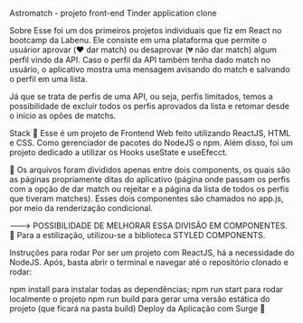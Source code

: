 Astromatch - projeto front-end
Tinder application clone


Sobre
Esse foi um dos primeiros projetos individuais que fiz em React no bootcamp da Labenu. Ele consiste em uma plataforma que permite o usuárior aprovar (❤️ dar match) ou desaprovar (💔 não dar match) algum perfil vindo da API. Caso o perfil da API também tenha dado match no usuário, o aplicativo mostra uma mensagem avisando do match e salvando o perfil em uma lista.

Já que se trata de perfis de uma API, ou seja, perfis limitados, temos a possibilidade de excluir todos os perfis aprovados da lista e retomar desde o início as opões de matchs.

Stack
🔨 Esse é um projeto de Frontend Web feito utilizando ReactJS, HTML e CSS. Como gerenciador de pacotes do NodeJS o npm. Além disso, foi um projeto dedicado a utilizar os Hooks useState e useEfecct.

📂 Os arquivos foram divididos apenas entre dois components, os quais são as páginas propriamente ditas do aplicativo (página onde passam os perfis com a opção de dar match ou rejeitar e a página da lista de todos os perfis que tiveram matches). Esses dois componentes são chamados no app.js, por meio da renderização condicional.

  ---> POSSIBILIDADE DE MELHORAR ESSA DIVISÃO EM COMPONENTES.
🎨 Para a estilização, utilizou-se a biblioteca STYLED COMPONENTS.

Instruções para rodar
Por ser um projeto com ReactJS, há a necessidade do NodeJS. Após, basta abrir o terminal e navegar até o repositório clonado e rodar:

npm install para instalar todas as dependências;
npm run start para rodar localmente o projeto
npm run build para gerar uma versão estática do projeto (que ficará na pasta build)
Deploy da Aplicação com Surge 💨
